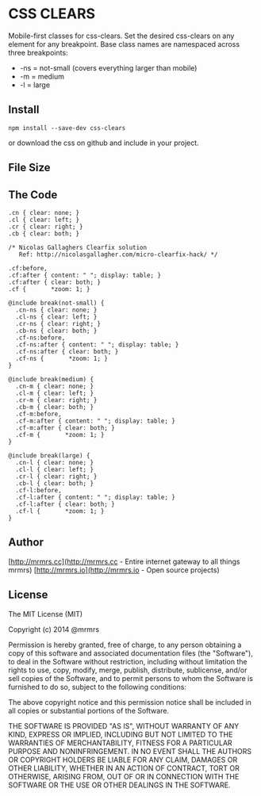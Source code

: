 # CSS CLEARS

  Mobile-first classes for css-clears.
  Set the desired css-clears on any element for any breakpoint.
  Base class names are namespaced across three breakpoints:

*  -ns = not-small (covers everything larger than mobile)
*  -m  = medium
*  -l  = large

## Install
```
npm install --save-dev css-clears
```
or download the css on github and include in your project.

## File Size


## The Code
```
.cn { clear: none; }
.cl { clear: left; }
.cr { clear: right; }
.cb { clear: both; }

/* Nicolas Gallaghers Clearfix solution
   Ref: http://nicolasgallagher.com/micro-clearfix-hack/ */

.cf:before,
.cf:after { content: " "; display: table; }
.cf:after { clear: both; }
.cf {       *zoom: 1; }

@include break(not-small) {
  .cn-ns { clear: none; }
  .cl-ns { clear: left; }
  .cr-ns { clear: right; }
  .cb-ns { clear: both; }
  .cf-ns:before,
  .cf-ns:after { content: " "; display: table; }
  .cf-ns:after { clear: both; }
  .cf-ns {       *zoom: 1; }
}

@include break(medium) {
  .cn-m { clear: none; }
  .cl-m { clear: left; }
  .cr-m { clear: right; }
  .cb-m { clear: both; }
  .cf-m:before,
  .cf-m:after { content: " "; display: table; }
  .cf-m:after { clear: both; }
  .cf-m {       *zoom: 1; }
}

@include break(large) {
  .cn-l { clear: none; }
  .cl-l { clear: left; }
  .cr-l { clear: right; }
  .cb-l { clear: both; }
  .cf-l:before,
  .cf-l:after { content: " "; display: table; }
  .cf-l:after { clear: both; }
  .cf-l {       *zoom: 1; }
}

```

## Author

[http://mrmrs.cc](http://mrmrs.cc - Entire internet gateway to all things mrmrs)
[http://mrmrs.io](http://mrmrs.io - Open source projects)

## License

The MIT License (MIT)

Copyright (c) 2014 @mrmrs

Permission is hereby granted, free of charge, to any person obtaining a copy
of this software and associated documentation files (the "Software"), to deal
in the Software without restriction, including without limitation the rights
to use, copy, modify, merge, publish, distribute, sublicense, and/or sell
copies of the Software, and to permit persons to whom the Software is
furnished to do so, subject to the following conditions:

The above copyright notice and this permission notice shall be included in
all copies or substantial portions of the Software.

THE SOFTWARE IS PROVIDED "AS IS", WITHOUT WARRANTY OF ANY KIND, EXPRESS OR
IMPLIED, INCLUDING BUT NOT LIMITED TO THE WARRANTIES OF MERCHANTABILITY,
FITNESS FOR A PARTICULAR PURPOSE AND NONINFRINGEMENT. IN NO EVENT SHALL THE
AUTHORS OR COPYRIGHT HOLDERS BE LIABLE FOR ANY CLAIM, DAMAGES OR OTHER
LIABILITY, WHETHER IN AN ACTION OF CONTRACT, TORT OR OTHERWISE, ARISING FROM,
OUT OF OR IN CONNECTION WITH THE SOFTWARE OR THE USE OR OTHER DEALINGS IN
THE SOFTWARE.

